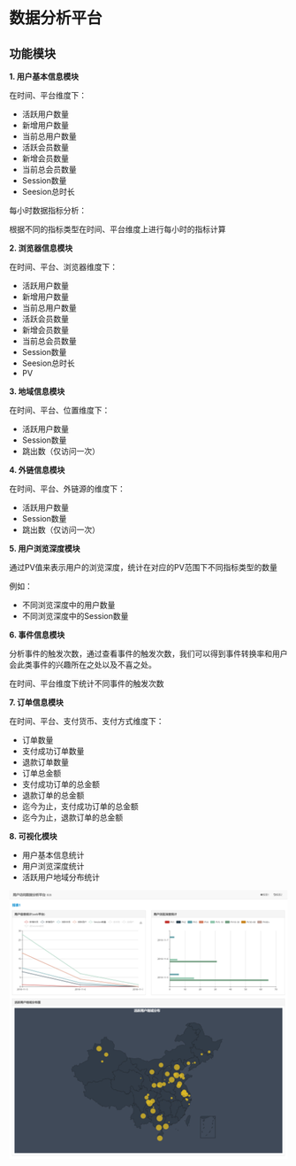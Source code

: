 # 数据分析平台

## 功能模块

**1. 用户基本信息模块**

在时间、平台维度下：

* 活跃用户数量
* 新增用户数量
* 当前总用户数量
* 活跃会员数量
* 新增会员数量
* 当前总会员数量
* Session数量
* Seesion总时长

每小时数据指标分析：

根据不同的指标类型在时间、平台维度上进行每小时的指标计算


**2. 浏览器信息模块**

在时间、平台、浏览器维度下：

* 活跃用户数量
* 新增用户数量
* 当前总用户数量
* 活跃会员数量
* 新增会员数量
* 当前总会员数量
* Session数量
* Seesion总时长
* PV


**3. 地域信息模块**

在时间、平台、位置维度下：

* 活跃用户数量
* Session数量
* 跳出数（仅访问一次）


**4. 外链信息模块**

在时间、平台、外链源的维度下：

* 活跃用户数量
* Session数量
* 跳出数（仅访问一次）


**5. 用户浏览深度模块**

通过PV值来表示用户的浏览深度，统计在对应的PV范围下不同指标类型的数量

例如：
* 不同浏览深度中的用户数量
* 不同浏览深度中的Session数量


**6. 事件信息模块**

分析事件的触发次数，通过查看事件的触发次数，我们可以得到事件转换率和用户会此类事件的兴趣所在之处以及不喜之处。

在时间、平台维度下统计不同事件的触发次数


**7. 订单信息模块**

在时间、平台、支付货币、支付方式维度下：

* 订单数量
* 支付成功订单数量
* 退款订单数量
* 订单总金额
* 支付成功订单的总金额
* 退款订单的总金额
* 迄今为止，支付成功订单的总金额
* 迄今为止，退款订单的总金额


**8. 可视化模块**

* 用户基本信息统计
* 用户浏览深度统计
* 活跃用户地域分布统计

![](报表展示.png)
